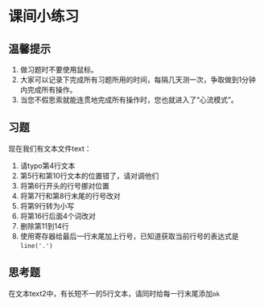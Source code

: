 # 课间小练习

## 温馨提示

1. 做习题时不要使用鼠标。
2. 大家可以记录下完成所有习题所用的时间，每隔几天测一次，争取做到1分钟内完成所有操作。
3. 当您不假思索就能连贯地完成所有操作时，您也就进入了“心流模式”。

## 习题

现在我们有文本文件text：

1. 请typo第4行文本
2. 第5行和第10行文本的位置错了，请对调他们
3. 将第6行开头的行号挪对位置
4. 将第7行和第8行末尾的行号改对
5. 将第9行转为小写
6. 将第16行后面4个词改对
7. 删除第11到14行
8. 使用寄存器给最后一行末尾加上行号，已知道获取当前行号的表达式是 `line('.')`

## 思考题

在文本text2中，有长短不一的5行文本，请同时给每一行末尾添加`ok`
